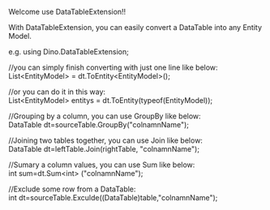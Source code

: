 Welcome use DataTableExtension!!

With DataTableExtension, you can easily convert a DataTable into any Entity Model.

e.g.
using Dino.DataTableExtension;

//you can simply finish converting with just one line like below:
<br/>
List&lt;EntityModel&gt; = dt.ToEntity&lt;EntityModel&gt;();
 
 
//or you can do it in this way:
<br/>
List&lt;EntityModel&gt; entitys = dt.ToEntity(typeof(EntityModel));


//Grouping by a column, you can use GroupBy like below:
<br/>
DataTable dt=sourceTable.GroupBy("colnamnName");


//Joining two tables together, you can use Join like below:
<br/>
DataTable dt=leftTable.Join(rightTable, "colnamnName");


//Sumary a column values, you can use Sum like below:
<br/>
int sum=dt.Sum&lt;int&gt; ("colnamnName");


//Exclude some row from a DataTable:
<br/>
int dt=sourceTable.Exculde((DataTable)table,"colnamnName");